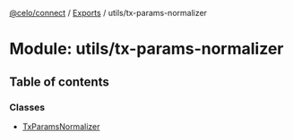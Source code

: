 [@celo/connect](../README.md) / [Exports](../modules.md) / utils/tx-params-normalizer

# Module: utils/tx-params-normalizer

## Table of contents

### Classes

- [TxParamsNormalizer](../classes/utils_tx_params_normalizer.TxParamsNormalizer.md)
